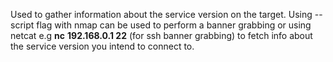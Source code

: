 Used to gather information about the service version on the target. Using --script flag with nmap can be used to perform a banner grabbing or using netcat e.g **nc** **192.168.0.1 22** (for ssh banner grabbing) to fetch info about the service version you intend to connect to.





























